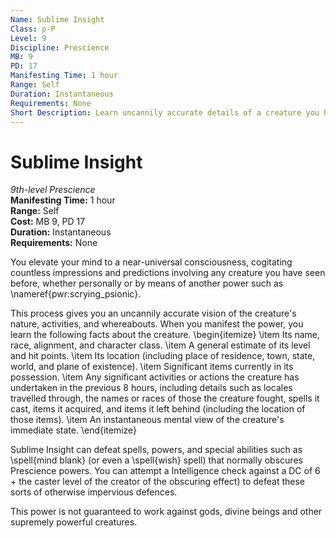```yaml
---
Name: Sublime Insight
Class: p-P
Level: 9
Discipline: Prescience
MB: 9
PD: 17
Manifesting Time: 1 hour
Range: Self
Duration: Instantaneous
Requirements: None
Short Description: Learn uncannily accurate details of a creature you have seen before
---
```

# Sublime Insight
*9th-level Prescience*\
**Manifesting Time:** 1 hour\
**Range:** Self\
**Cost:** MB 9, PD 17\
**Duration:** Instantaneous\
**Requirements:** None

You elevate your mind to a
near-universal consciousness,
cogitating countless impressions and predictions
involving any creature you have seen before,
whether personally or by means of another power
such as \nameref{pwr:scrying_psionic}.

This process gives you an uncannily accurate vision
of the creature's nature,
activities,
and whereabouts.
When you manifest the power,
you learn the following facts about the creature.
\begin{itemize}
  \item Its name, race, alignment, and character class.
  \item A general estimate of its level and hit points.
  \item Its location (including place of residence, town,
        state, world, and plane of existence).
  \item Significant items currently in its possession.
  \item Any significant activities or actions the creature
        has undertaken in the previous 8 hours,
        including details such as locales travelled through,
        the names or races of those the creature fought,
        spells it cast,
        items it acquired,
        and items it left behind
        (including the location of those items).
  \item An instantaneous mental view of the creature's
        immediate state.
\end{itemize}

Sublime Insight can defeat spells,
powers,
and special abilities such as \spell{mind blank}
(or even a \spell{wish} spell)
that normally obscures Prescience powers.
You can attempt a Intelligence check against
a DC of 6 + the caster level of the
creator of the obscuring effect)
to defeat these sorts of otherwise impervious defences.

This power is not guaranteed to work against gods, divine beings
and other supremely powerful creatures.
